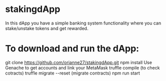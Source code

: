 # stakingdApp
In this dApp you have a simple banking system functionality where you can stake/unstake tokens and get rewarded.

# To download and run the dApp:
git clone https://github.com/orianne27/stakingdApp.git
npm install
Use Genache to get accounts and link your MetaMask
truffle compile (to check cotracts)
truffle migrate --reset (migrate contracts)
npm run start
